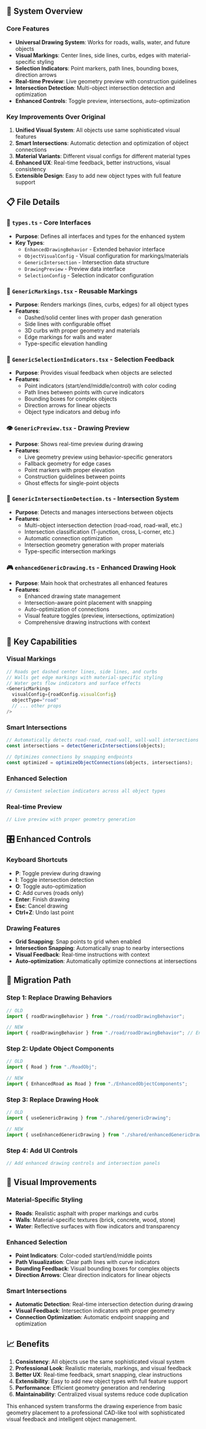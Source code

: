 ## 🎯 System Overview

### **Core Features**

- **Universal Drawing System**: Works for roads, walls, water, and future objects
- **Visual Markings**: Center lines, side lines, curbs, edges with material-specific styling
- **Selection Indicators**: Point markers, path lines, bounding boxes, direction arrows
- **Real-time Preview**: Live geometry preview with construction guidelines
- **Intersection Detection**: Multi-object intersection detection and optimization
- **Enhanced Controls**: Toggle preview, intersections, auto-optimization

### **Key Improvements Over Original**

1. **Unified Visual System**: All objects use same sophisticated visual features
2. **Smart Intersections**: Automatic detection and optimization of object connections
3. **Material Variants**: Different visual configs for different material types
4. **Enhanced UX**: Real-time feedback, better instructions, visual consistency
5. **Extensible Design**: Easy to add new object types with full feature support

## 📋 File Details

### 🔧 `types.ts` - Core Interfaces

- **Purpose**: Defines all interfaces and types for the enhanced system
- **Key Types**:
  - `EnhancedDrawingBehavior` - Extended behavior interface
  - `ObjectVisualConfig` - Visual configuration for markings/materials
  - `GenericIntersection` - Intersection data structure
  - `DrawingPreview` - Preview data interface
  - `SelectionConfig` - Selection indicator configuration

### 🎨 `GenericMarkings.tsx` - Reusable Markings

- **Purpose**: Renders markings (lines, curbs, edges) for all object types
- **Features**:
  - Dashed/solid center lines with proper dash generation
  - Side lines with configurable offset
  - 3D curbs with proper geometry and materials
  - Edge markings for walls and water
  - Type-specific elevation handling

### 🎯 `GenericSelectionIndicators.tsx` - Selection Feedback

- **Purpose**: Provides visual feedback when objects are selected
- **Features**:
  - Point indicators (start/end/middle/control) with color coding
  - Path lines between points with curve indicators
  - Bounding boxes for complex objects
  - Direction arrows for linear objects
  - Object type indicators and debug info

### 👁️ `GenericPreview.tsx` - Drawing Preview

- **Purpose**: Shows real-time preview during drawing
- **Features**:
  - Live geometry preview using behavior-specific generators
  - Fallback geometry for edge cases
  - Point markers with proper elevation
  - Construction guidelines between points
  - Ghost effects for single-point objects

### 🔄 `GenericIntersectionDetection.ts` - Intersection System

- **Purpose**: Detects and manages intersections between objects
- **Features**:
  - Multi-object intersection detection (road-road, road-wall, etc.)
  - Intersection classification (T-junction, cross, L-corner, etc.)
  - Automatic connection optimization
  - Intersection geometry generation with proper materials
  - Type-specific intersection markings

### 🎮 `enhancedGenericDrawing.ts` - Enhanced Drawing Hook

- **Purpose**: Main hook that orchestrates all enhanced features
- **Features**:
  - Enhanced drawing state management
  - Intersection-aware point placement with snapping
  - Auto-optimization of connections
  - Visual feature toggles (preview, intersections, optimization)
  - Comprehensive drawing instructions with context

## 🚀 Key Capabilities

### **Visual Markings**

```typescript
// Roads get dashed center lines, side lines, and curbs
// Walls get edge markings with material-specific styling
// Water gets flow indicators and surface effects
<GenericMarkings
  visualConfig={roadConfig.visualConfig}
  objectType="road"
  // ... other props
/>
```

### **Smart Intersections**

```typescript
// Automatically detects road-road, road-wall, wall-wall intersections
const intersections = detectGenericIntersections(objects);

// Optimizes connections by snapping endpoints
const optimized = optimizeObjectConnections(objects, intersections);
```

### **Enhanced Selection**

```typescript
// Consistent selection indicators across all object types
```

### **Real-time Preview**

```typescript
// Live preview with proper geometry generation
```

## 🎛️ Enhanced Controls

### **Keyboard Shortcuts**

- **P**: Toggle preview during drawing
- **I**: Toggle intersection detection
- **O**: Toggle auto-optimization
- **C**: Add curves (roads only)
- **Enter**: Finish drawing
- **Esc**: Cancel drawing
- **Ctrl+Z**: Undo last point

### **Drawing Features**

- **Grid Snapping**: Snap points to grid when enabled
- **Intersection Snapping**: Automatically snap to nearby intersections
- **Visual Feedback**: Real-time instructions with context
- **Auto-optimization**: Automatically optimize connections at intersections

## 🔄 Migration Path

### **Step 1**: Replace Drawing Behaviors

```typescript
// OLD
import { roadDrawingBehavior } from "./road/roadDrawingBehavior";

// NEW
import { roadDrawingBehavior } from "./road/roadDrawingBehavior"; // Enhanced version
```

### **Step 2**: Update Object Components

```typescript
// OLD
import { Road } from "./RoadObj";

// NEW
import { EnhancedRoad as Road } from "./EnhancedObjectComponents";
```

### **Step 3**: Replace Drawing Hook

```typescript
// OLD
import { useGenericDrawing } from "./shared/genericDrawing";

// NEW
import { useEnhancedGenericDrawing } from "./shared/enhancedGenericDrawing";
```

### **Step 4**: Add UI Controls

```typescript
// Add enhanced drawing controls and intersection panels
```

## 🎨 Visual Improvements

### **Material-Specific Styling**

- **Roads**: Realistic asphalt with proper markings and curbs
- **Walls**: Material-specific textures (brick, concrete, wood, stone)
- **Water**: Reflective surfaces with flow indicators and transparency

### **Enhanced Selection**

- **Point Indicators**: Color-coded start/end/middle points
- **Path Visualization**: Clear path lines with curve indicators
- **Bounding Feedback**: Visual bounding boxes for complex objects
- **Direction Arrows**: Clear direction indicators for linear objects

### **Smart Intersections**

- **Automatic Detection**: Real-time intersection detection during drawing
- **Visual Feedback**: Intersection indicators with proper geometry
- **Connection Optimization**: Automatic endpoint snapping and optimization

## 📈 Benefits

1. **Consistency**: All objects use the same sophisticated visual system
2. **Professional Look**: Realistic materials, markings, and visual feedback
3. **Better UX**: Real-time feedback, smart snapping, clear instructions
4. **Extensibility**: Easy to add new object types with full feature support
5. **Performance**: Efficient geometry generation and rendering
6. **Maintainability**: Centralized visual systems reduce code duplication

This enhanced system transforms the drawing experience from basic geometry placement to a professional CAD-like tool with sophisticated visual feedback and intelligent object management.

